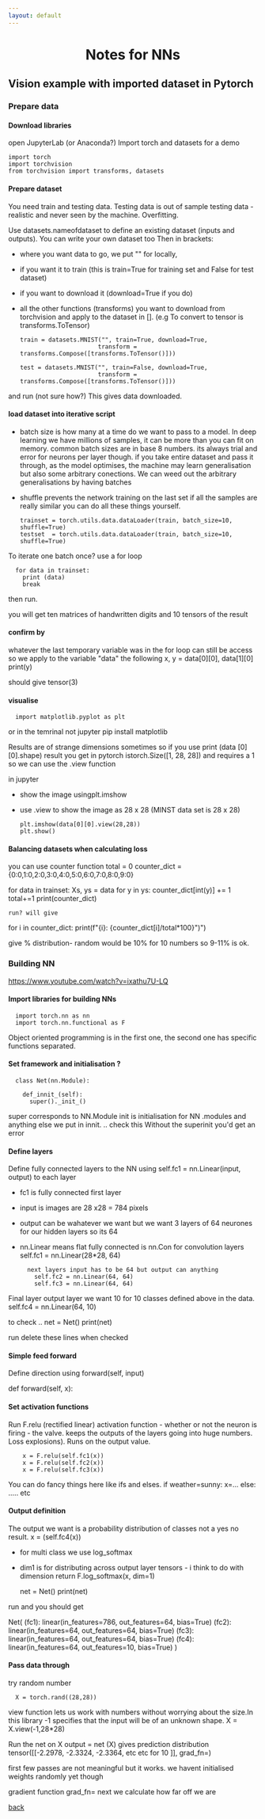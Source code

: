 ```yaml
---
layout: default
---
```


# <center>Notes for NNs</center>

## Vision example with imported dataset in Pytorch

### Prepare data

#### Download libraries

open JupyterLab (or Anaconda?)
Import torch and datasets for a demo

    import torch
    import torchvision
    from torchvision import transforms, datasets

#### Prepare dataset

You need train and testing data.  Testing data is out of sample testing data - realistic and never seen by the machine. Overfitting.

Use datasets.nameofdataset to define an existing dataset (inputs and outputs).  You can write your own dataset too
Then in brackets:
- where you want data to go, we put "" for locally,
- if you want it to train (this is train=True for training set and False for test dataset)
- if you want to download it (download=True if you do)
- all the other functions (transforms) you want to download from torchvision and apply to the dataset in []. (e.g  To convert to tensor is transforms.ToTensor)


      train = datasets.MNIST("", train=True, download=True,
                            transform = transforms.Compose([transforms.ToTensor()]))

      test = datasets.MNIST("", train=False, download=True,
                            transform = transforms.Compose([transforms.ToTensor()]))


and run (not sure how?)
This gives data downloaded.

#### load dataset into iterative script

- batch size is how many at a time do we want to pass to a model. In deep learning we have millions of samples, it can be more than you can fit on memory. common batch sizes are in base 8 numbers. its always trial and error for neurons per layer though. if you take entire dataset and pass it through, as the model optimises, the machine may learn generalisation but also some arbitrary conections.  We can weed out the arbitrary generalisations by having batches
- shuffle prevents the network training on the last set if all the samples are really similar
you can do all these things yourself.


      trainset = torch.utils.data.dataLoader(train, batch_size=10, shuffle=True)
      testset  = torch.utils.data.dataLoader(train, batch_size=10, shuffle=True)

To iterate one batch once? use a for loop

      for data in trainset:
        print (data)
        break
then run.

you will get ten matrices of handwritten digits and 10 tensors of the result

#### confirm by
whatever the last temporary variable was in the for loop can still be access so we apply to the variable "data" the following
      x, y = data[0][0], data[1][0]
      print(y)

should give tensor(3)

#### visualise
      import matplotlib.pyplot as plt

or in the temrinal not jupyter
      pip install matplotlib

Results are of strange dimensions sometimes so if you use
      print (data [0][0].shape)
result you get in pytorch istorch.Size([1, 28, 28]) and requires a 1  so we can use the .view function

in jupyter
- show the image usingplt.imshow
- use .view to show the image as 28 x 28 (MINST data set is 28 x 28)

      plt.imshow(data[0][0].view(28,28))
      plt.show()


#### Balancing datasets when calculating loss
you can use counter function
      total = 0
      counter_dict = {0:0,1:0,2:0,3:0,4:0,5:0,6:0,7:0,8:0,9:0}

for data in trainset:
    Xs, ys = data
    for y in ys:
      counter_dict[int(y)] += 1
      total+=1
    print(counter_dict)  

    run? will give

for i in counter_dict:
      print(f"{i}: {counter_dict[i]/total*100}")")

give % distribution- random would be 10% for 10 numbers so 9-11% is ok.

### Building NN
https://www.youtube.com/watch?v=ixathu7U-LQ

#### Import libraries for building NNs

      import torch.nn as nn
      import torch.nn.functional as F

Object oriented programming is in the first one, the second one has specific functions separated.


#### Set framework and initialisation ?
      class Net(nn.Module):

        def_innit_(self):
          super()._init_()

super corresponds to NN.Module init is initialisation for NN .modules and anything else we put in innit.  .. check this Without the superinit you'd get an error

#### Define layers
Define fully connected layers to the NN using
      self.fc1 = nn.Linear(input, output) to each layer
- fc1 is fully connected first layer
- input is images are 28 x28 = 784 pixels
- output can be wahatever we want but we want 3 layers of 64 neurones for our hidden layers so its 64
- nn.Linear means flat fully connected is nn.Con for convolution layers
          self.fc1 = nn.Linear(28*28, 64)

        next layers input has to be 64 but output can anything
          self.fc2 = nn.Linear(64, 64)
          self.fc3 = nn.Linear(64, 64)

Final layer output layer we want 10 for 10 classes defined above in the data.
          self.fc4 = nn.Linear(64, 10)

to check ..
      net = Net()
      print(net)

run
delete these lines when checked

#### Simple feed forward
Define direction using forward(self, input)

  def forward(self, x):

#### Set activation functions

Run F.relu (rectified linear) activation function - whether or not the neuron is firing  - the valve. keeps the outputs of the layers going into huge numbers. Loss explosions). Runs on the output value.

        x = F.relu(self.fc1(x))
        x = F.relu(self.fc2(x))
        x = F.relu(self.fc3(x))

You can do fancy things here like ifs and elses.
        if weather=sunny:
            x=...
        else: .....
 etc

#### Output definition

The output we want is a probability distribution of classes not a yes no result.
        x = (self.fc4(x))
- for multi class we use log_softmax
- dim1 is for distributing across output layer tensors - i think to do with dimension
        return F.log_softmax(x, dim=1)


    net = Net()
    print(net)

run and you should get

Net(
(fc1): linear(in_features=786, out_features=64, bias=True)
(fc2): linear(in_features=64, out_features=64, bias=True)
(fc3): linear(in_features=64, out_features=64, bias=True)
(fc4): linear(in_features=64, out_features=10, bias=True)
)

#### Pass data through

try random number

      X = torch.rand((28,28))

view function lets us work with numbers without worrying about the size.In this library -1 specifies that the input will be of an unknown shape.
      X = X.view(-1,28*28)

Run the net on X
      output = net (X)
gives prediction distribution
tensor([[-2.2978, -2.3324, -2.3364, etc etc for 10 ]], grad_fn=<LogSoftmaxBackward>)

first few passes are not meaningful but it works.
we havent initialised weights randomly yet though

gradient function  grad_fn=<LogSoftmaxBackward>
next we calculate how far off we are




[back](./)

